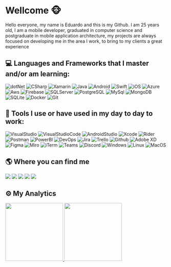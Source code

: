 # Wellcome 🐵 #

Hello everyone, my name is Eduardo and this is my Github. I am 25 years old, I am a mobile developer, graduated in computer science and postgraduate in mobile application architecture, my projects are always focused on developing me in the area I work, to bring to my clients a great experience 
  
## 💻 Languages and Frameworks that I master and/or am learning: ##

<p align="left">
  <img src="https://img.shields.io/badge/.NET-5C2D91?style=for-the-badge&logo=.net&logoColor=white" alt="dotNet"/>
  <img src="https://img.shields.io/badge/C%23-933DAA?style=for-the-badge&logo=c-sharp&logoColor=white" alt="CSharp"/>
  <img src="https://img.shields.io/badge/Xamarin-2980B8?style=for-the-badge&logo=xamarin&logoColor=white" alt="Xamarin"/>
  
  <img src="https://img.shields.io/badge/Java-E76F02?style=for-the-badge&logo=java&logoColor=white" alt="Java"/>
  <img src="https://img.shields.io/badge/Android-64B00F?style=for-the-badge&logo=android&logoColor=white" alt="Android"/>
  
  <img src="https://img.shields.io/badge/Swift-E3544A?style=for-the-badge&logo=swift&logoColor=white" alt="Swift"/> 
  <img src="https://img.shields.io/badge/IOS-FFFFFF?style=for-the-badge&logo=apple&logoColor=black" alt="iOS"/> 
  
  <img src="https://img.shields.io/badge/Microsoft_Azure-0089D6?style=for-the-badge&logo=microsoft-azure&logoColor=white" alt="Azure"/>
  <img src="https://img.shields.io/badge/Amazon_AWS-232E3F?style=for-the-badge&logo=amazon-aws&logoColor=orange" alt="Aws"/>
  <img src="https://img.shields.io/badge/Firebase-FFFFFF?style=for-the-badge&logo=firebase&logoColor=F4C439" alt="Firebase"/>
  
  <img src="https://img.shields.io/badge/Microsoft_SQL_Server-CC2927?style=for-the-badge&logo=microsoft-sql-server&logoColor=white" alt="SQLServer"/>
  <img src="https://img.shields.io/badge/PostGreSQL-385E8D?style=for-the-badge&logo=postgresql&logoColor=white" alt="PostgreSQL"/>
  <img src="https://img.shields.io/badge/MySQL-385E8D?style=for-the-badge&logo=mysql&logoColor=white" alt="MySql"/>
  <img src="https://img.shields.io/badge/MongoDB-8CC366?style=for-the-badge&logo=mongodb&logoColor=white" alt="MongoDB"/>
  <img src="https://img.shields.io/badge/SQLite-0D7EC9?style=for-the-badge&logo=sqlite&logoColor=white" alt="SQLite"/>
  
  <img src="https://img.shields.io/badge/docker-FFFFFF?style=for-the-badge&logo=docker&logoColor=099BEA" alt="Docker"/>
  
  <img src="https://img.shields.io/badge/Git-E3544A?style=for-the-badge&logo=git&logoColor=white" alt="Git"/> 
</p>

## 💼 Tools I use or have used in my day to day to work: ##
<p align="left">
  <img src="https://img.shields.io/badge/Visual_Studio-652E91?style=for-the-badge&logo=visual-studio&logoColor=white" alt="VisualStudio"/>
  <img src="https://img.shields.io/badge/Visual_Studio_Code-1D9FF2?style=for-the-badge&logo=visual-studio-code&logoColor=white" alt="VisualStudioCode"/>
  <img src="https://img.shields.io/badge/Android_Studio-548D21?style=for-the-badge&logo=android-studio&logoColor=white" alt="AndroidStudio"/>
  <img src="https://img.shields.io/badge/XCode-1669DD?style=for-the-badge&logo=xcode&logoColor=white" alt="Xcode"/>
  <img src="https://img.shields.io/badge/Jetbrains_Rider-C90F5D?style=for-the-badge&logo=rider&logoColor=white" alt="Rider"/>
  
  <img src="https://img.shields.io/badge/Postman-333333?style=for-the-badge&logo=postman&logoColor=F66A36" alt="Postman"/>
  <img src="https://img.shields.io/badge/Power_BI-EBC300?style=for-the-badge&logo=power-bi&logoColor=black" alt="PowerBI"/>
  
  <img src="https://img.shields.io/badge/Azure_DevOps-0574CB?style=for-the-badge&logo=azure-devops&logoColor=white" alt="DevOps"/>
  <img src="https://img.shields.io/badge/Jira-FFFFFF?style=for-the-badge&logo=jira&logoColor=2680F9" alt="Jira"/>
  <img src="https://img.shields.io/badge/Trello-7086D7?style=for-the-badge&logo=trello&logoColor=white" alt="Trello"/>
  <img src="https://img.shields.io/badge/Github-FFFFFF?style=for-the-badge&logo=github&logoColor=black" alt="Github"/>
  
  <img src="https://img.shields.io/badge/Adobe_XD-450136?style=for-the-badge&logo=adobe-xd&logoColor=white" alt="Adobe XD"/>
  <img src="https://img.shields.io/badge/Figma-333333?style=for-the-badge&logo=figma&logoColor=white" alt="Figma"/>
  
  <img src="https://img.shields.io/badge/Miro-F1CA2B?style=for-the-badge&logo=miro&logoColor=black" alt="Miro"/>
  <img src="https://img.shields.io/badge/ITerm-333333?style=for-the-badge&logo=powershell&logoColor=white" alt="iTerm"/>
  
  <img src="https://img.shields.io/badge/Microsoft_Teams-5059C9?style=for-the-badge&logo=microsoft-teams&logoColor=white" alt="Teams"/>
  <img src="https://img.shields.io/badge/Discord-7086D7?style=for-the-badge&logo=discord&logoColor=white" alt="Discord"/>
  
  <img src="https://img.shields.io/badge/Windows-0076D1?style=for-the-badge&logo=windows&logoColor=white" alt="Windows"/>
  <img src="https://img.shields.io/badge/Linux-333333?style=for-the-badge&logo=linux&logoColor=white" alt="Linux"/>
  <img src="https://img.shields.io/badge/Mac_OS-FFFFFF?style=for-the-badge&logo=apple&logoColor=black" alt="MacOS"/>
  
</p>

## 🌎 Where you can find me ##

<a href = "mailto:eduardopacheco0306@gmail.com"><img src="https://img.shields.io/badge/-Gmail-%23333?style=for-the-badge&logo=gmail&logoColor=FF0000" target="_blank"></a>
<a href="https://www.linkedin.com/in/eduardopac/" target="_blank"><img src="https://img.shields.io/badge/-LinkedIn-%230077B5?style=for-the-badge&logo=linkedin&logoColor=white" target="_blank"></a> 
<a href="https://www.instagram.com/eduardo_pac3/" target="_blank"><img src="https://img.shields.io/badge/-Instagram-%23E4405F?style=for-the-badge&logo=instagram&logoColor=white" target="_blank"></a>
<a href="https://www.youtube.com/channel/UC8u_MTNcJudEPsod6_zZUBg" target="_blank"><img src="https://img.shields.io/badge/YouTube-FF0000?style=for-the-badge&logo=youtube&logoColor=white" target="_blank"></a> 
<a href="https://www.twitch.tv/burgermonkeys" target="_blank"><img src="https://img.shields.io/badge/Twitch-9146FF?style=for-the-badge&logo=twitch&logoColor=white" target="_blank"></a>

## ⚙️ My Analytics ##

<p align="left">
<a href="https://github.com/EduardoPac">
  <img height="180em" src="https://github-readme-stats.vercel.app/api?username=EduardoPac&theme=github_dark"/>
  <img height="180em" src="https://github-readme-stats.vercel.app/api/top-langs/?username=EduardoPac&hide=html&theme=github_dark"/>
</a>
</p>

